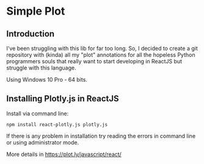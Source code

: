 # Simple Plot

## Introduction
I've been struggling with this lib for far too long. So, I decided to create a git repository with (kinda) all my "plot" annotations for all the hopeless Python programmers souls that really want to start developing in ReactJS but struggle with this language.

Using Windows 10 Pro - 64 bits.

## Installing Plotly.js in ReactJS
Install via command line:

    npm install react-plotly.js plotly.js

If there is any problem in installation try reading the errors in command line or using administrator mode.

More details in https://plot.ly/javascript/react/

